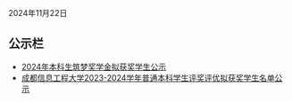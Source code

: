 2024年11月22日

## 公示栏
- [2024年本科生筑梦奖学金拟获奖学生公示](https://xsgzc.cuit.edu.cn/info/1090/1646.htm)
- [成都信息工程大学2023-2024学年普通本科学生评奖评优拟获奖学生名单公示](https://xsgzc.cuit.edu.cn/info/1090/1645.htm)

